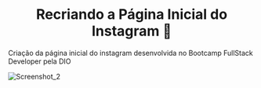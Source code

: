 # <h1 align="center"> Recriando a Página Inicial do Instagram :iphone: </h1>

Criação da página inicial do instagram desenvolvida no Bootcamp FullStack Developer pela DIO

![Screenshot_2](https://user-images.githubusercontent.com/93956726/175750248-15427086-3d0e-4932-bb33-9c6a5056114c.png)

